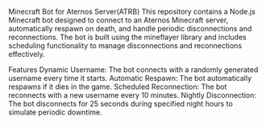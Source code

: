 Minecraft Bot for Aternos Server(ATRB)
This repository contains a Node.js Minecraft bot designed to connect to an Aternos Minecraft server, automatically respawn on death, and handle periodic disconnections and reconnections. The bot is built using the mineflayer library and includes scheduling functionality to manage disconnections and reconnections effectively.

Features
Dynamic Username: The bot connects with a randomly generated username every time it starts.
Automatic Respawn: The bot automatically respawns if it dies in the game.
Scheduled Reconnection: The bot reconnects with a new username every 10 minutes.
Nightly Disconnection: The bot disconnects for 25 seconds during specified night hours to simulate periodic downtime.
